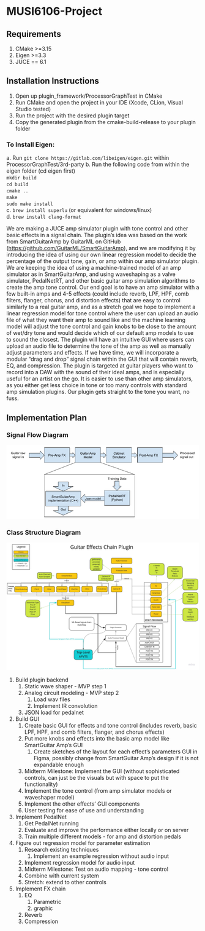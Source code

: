 # MUSI6106-Project
## Requirements
1. CMake >=3.15
2. Eigen >=3.3
3. JUCE == 6.1

## Installation Instructions
1. Open up plugin_framework/ProcessorGraphTest in CMake
2. Run CMake and open the project in your IDE (Xcode, CLion, Visual Studio tested)
3. Run the project with the desired plugin target
4. Copy the generated plugin from the cmake-build-release to your plugin folder

### To Install Eigen:
a. Run `git clone https://gitlab.com/libeigen/eigen.git` within ProcessorGraphTest/3rd-party
b. Run the following code from within the eigen folder (cd eigen first)  
   `mkdir build`    
   `cd build `     
   `cmake .. `   
   `make`  
   `sudo make install`    
c. `brew install superlu`  (or equivalent for windows/linux)  
d. `brew install clang-format`  


We are making a JUCE amp simulator plugin with tone control and other basic effects in a signal chain. The plugin’s idea was based on the work from SmartGuitarAmp by GuitarML on GitHub (https://github.com/GuitarML/SmartGuitarAmp), and we are modifying it by introducing the idea of using our own linear regression model to decide the percentage of the output tone, gain, or amp within our amp simulator plugin. We are keeping the idea of using a machine-trained model of an amp simulator as in SmartGuitarAmp, and using waveshaping as a valve simulator, PedalNetRT, and other basic guitar amp simulation algorithms to create the amp tone control. 
Our end goal is to have an amp simulator with a few built-in amps and 4-5 effects (could include reverb, LPF, HPF, comb filters, flanger, chorus, and distortion effects) that are easy to control similarly to a real guitar amp, and as a stretch goal we hope to implement a linear regression model for tone control where the user can upload an audio file of what they want their amp to sound like and the machine learning model will adjust the tone control and gain knobs to be close to the amount of wet/dry tone and would decide which of our default amp models to use to sound the closest.
The plugin will have an intuitive GUI where users can upload an audio file to determine the tone of the amp as well as manually adjust parameters and effects. If we have time, we will incorporate a modular “drag and drop” signal chain within the GUI that will contain reverb, EQ, and compression. 
The plugin is targeted at guitar players who want to record into a DAW with the sound of their ideal amps, and is especially useful for an artist on the go. It is easier to use than other amp simulators, as you either get less choice in tone or too many controls with standard amp simulation plugins. Our plugin gets straight to the tone you want, no fuss.


## Implementation Plan
### Signal Flow Diagram
![plot](https://github.com/jocekav/MUSI6106-Project/blob/main/GuitarAmpPlugin.png)

### Class Structure Diagram
![plot](https://github.com/jocekav/MUSI6106-Project/blob/main/Guitar%20Amp%20Class%20Structure.jpg)

1. Build plugin backend
   1. Static wave shaper - MVP step 1
   2. Analog circuit modeling - MVP step 2
      1. Load wav files
      2. Implement IR convolution
   3. JSON load for pedalnet
2. Build GUI
   1. Create basic GUI for effects and tone control (includes reverb, basic LPF, HPF, and comb filters, flanger, and chorus effects)
   2. Put more knobs and effects into the basic amp model like SmartGuitar Amp’s GUI
      1. Create sketches of the layout for each effect’s parameters GUI in Figma, possibly change from SmartGuitar Amp’s design if it is not expandable enough
   3. Midterm Milestone: Implement the GUI (without sophisticated controls, can just be the visuals but with space to put the functionality)
   4. Implement the tone control (from amp simulator models or waveshaper model)
   5. Implement the other effects’ GUI components
   6. User testing for ease of use and understanding 
3. Implement PedalNet
   1. Get PedalNet running
   2. Evaluate and improve the performance either locally or on server
   2. Train multiple different models - for amp and distortion pedals
4. Figure out regression model for parameter estimation
   1. Research existing techniques
      1. Implement an example regression without audio input
   2. Implement regression model for audio input
   3. Midterm Milestone: Test on audio mapping - tone control
   4. Combine with current system
   5. Stretch: extend to other controls
5. Implement FX chain
   1. EQ 
      1. Parametric
      2. graphic
   2. Reverb
   3. Compression
